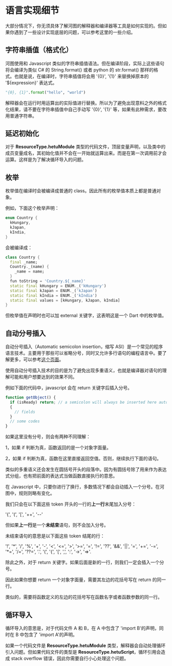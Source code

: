 # 语言实现细节

大部分情况下，你无须具体了解河图的解释器和编译器等工具是如何实现的。但如果你遇到了一些设计实现底层的问题，可以参考这里的一些介绍。

## 字符串插值（格式化）

河图使用和 Javascript 类似的字符串插值语法。但在编译阶段，实际上这些语句将会编译为类似 C# 的 String.format() 或者 python 的 str.format() 那样的格式。也就是说，在编译时，字符串插值将会用 '{0}', '{1}' 来替换掉原本的 '${expression}' 表达式。

```python
"{0}, {1}".format("hello", "world")
```

解释器会在运行时用运算出的实际值进行替换。所以为了避免出现意料之外的格式化结果，请不要在字符串插值中自己手动写 '{0}', '{1}' 等，如果有此种需求，要改用普通字符串。

## 延迟初始化

对于 **ResourceType.hetuModule** 类型的代码文件，顶层变量声明，以及类中的成员变量成名，其初始化值并不会在一开始就运算出来。而是在第一次调用前才会运算。这样是为了解决循环导入的问题。

## 枚举

枚举值在编译时会被编译成普通的 class。因此所有的枚举值本质上都是普通对象。

例如，下面这个枚举声明：

```dart
enum Country {
  kHungary,
  kJapan,
  kIndia,
}
```

会被编译成：

```dart
class Country {
  final _name;
  Country._(name) {
    _name = name;
  }
  fun toString = 'Country.${_name}'
  static final kHungary = ENUM._('kHungary')
  static final kJapan = ENUM._('kJapan')
  static final kIndia = ENUM._('kIndia')
  static final values = [kHungary, kJapan, kIndia]
}
```

但枚举值在声明时也可以加 external 关键字，这表明这是一个 Dart 中的枚举值。

## 自动分号插入

自动分号插入（Automatic semicolon insertion，缩写 ASI）是一个常见的程序语言技术。主要用于那些可以省略分号，同时又允许多行语句的编程语言中。要了解更多，可以参考[这个页面](https://en.wikibooks.org/wiki/JavaScript/Automatic_semicolon_insertion)。

使用自动分号插入技术的目的是为了避免出现多重语义，也就是编译器对语句的理解可能和用户想要达到的效果不同。

例如下面的代码中，javascript 会在 return 关键字后插入分号。

```javascript
function getObject() {
  if (isReady) return; // a semicolon will always be inserted here automatically by Javascript engine
  {
    // fields
  }
  // some codes
}
```

如果这里没有分号，则会有两种不同理解：

1，如果 if 判断为真，函数返回的是一个对象字面量。

2，如果 if 判断为真，函数在这里直接返回空值。否则，继续执行下面的语句。

类似的多重语义还会发生在圆括号开头的段落中。因为有圆括号除了用来作为表达式分组，也有把前面的表达式当做函数直接执行的意思。

在 Javascript 中，只要你进行了换行，多数情况下都会自动插入一个分号。在河图中，规则则略有变化。

我们只会在以下面这些 token 开头的一行的**上一行**末尾加入分号：

'{', '(', '[', '++', '--'

但如果**上一行**是一个**未结束**语句，则不会加入分号。

未结束语句的意思是以下面这些 token 结尾的行：

'!', '\*', '/', '%', '+', '-', '<', '<=', '>', '>=', '=', '!=', '??', '&&', '||', '=', '+=', '-=', '\*=', '/=', '??=', '.', '(', '{', '[', ',', ':', '->', '=>'.

除此之外，对于 return 关键字。如果后面是新的一行，则我们一定会插入一个分号。

因此如果你想要 return 一个对象字面量，需要其左边的花括号写在 return 的同一行。

类似的，需要将函数定义的左边的花括号写在函数名字或者函数参数的同一行。

## 循环导入

循环导入的意思是，对于代码文件 A 和 B，在 A 中包含了 'import B'的声明，同时在 B 中包含了 'import A'的声明。

如果一个代码文件是 **ResourceType.hetuModule** 类型，解释器会自动处理循环引入问题。但如果代码文件的类型是 **ResourceType.hetuScript**，循环引用会造成 stack overflow 错误，因此你需要自行小心处理这个问题。
